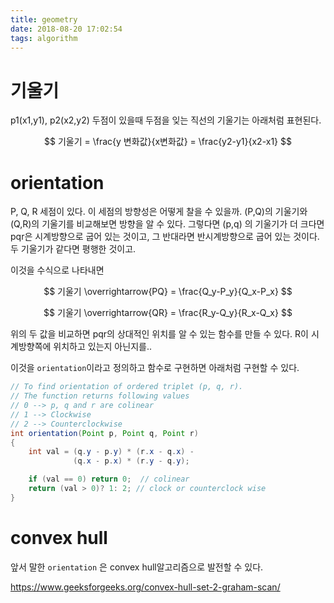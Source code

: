 ```yaml
---
title: geometry
date: 2018-08-20 17:02:54
tags: algorithm
---
```


# 기울기

p1(x1,y1), p2(x2,y2) 두점이 있을때 두점을 잊는 직선의 기울기는 아래처럼 표현된다.

$$
기울기 = \frac{y 변화값}{x변화값} = \frac{y2-y1}{x2-x1}
$$

# orientation

P, Q, R 세점이 있다. 이 세점의 방향성은 어떻게 찰을 수 있을까.
(P,Q)의 기울기와 (Q,R)의 기울기를 비교해보면 방향을 알 수 있다. 
그렇다면 (p,q) 의 기울기가 더 크다면 pqr은 시계방향으로 굽어 있는 것이고, 그 반대라면 반시계방향으로 굽어 있는 것이다. 두 기울기가 같다면 평행한 것이고.

이것을 수식으로 나타내면

$$
	기울기 \overrightarrow{PQ} = \frac{Q_y-P_y}{Q_x-P_x}
$$

$$
	기울기 \overrightarrow{QR} = \frac{R_y-Q_y}{R_x-Q_x}
$$

위의 두 값을 비교하면 pqr의 상대적인 위치를 알 수 있는 함수를 만들 수 있다. R이 시계방향쪽에 위치하고 있는지 아닌지를..

이것을 `orientation`이라고 정의하고 함수로 구현하면 아래처럼 구현할 수 있다.

```java
// To find orientation of ordered triplet (p, q, r).
// The function returns following values
// 0 --> p, q and r are colinear
// 1 --> Clockwise
// 2 --> Counterclockwise
int orientation(Point p, Point q, Point r)
{
    int val = (q.y - p.y) * (r.x - q.x) -
              (q.x - p.x) * (r.y - q.y);

    if (val == 0) return 0;  // colinear
    return (val > 0)? 1: 2; // clock or counterclock wise
}
```

# convex hull

앞서 말한 `orientation` 은 convex hull알고리즘으로 발전할 수 있다.


https://www.geeksforgeeks.org/convex-hull-set-2-graham-scan/
